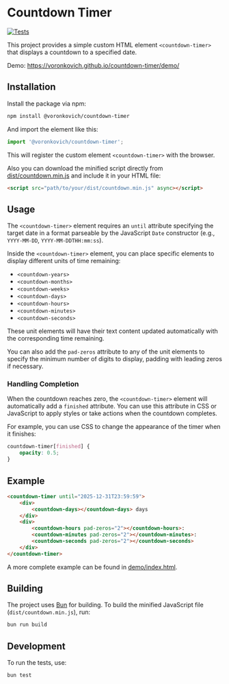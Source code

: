 # Countdown Timer

[![Tests](https://github.com/voronkovich/countdown-timer/actions/workflows/tests.yml/badge.svg)](https://github.com/voronkovich/countdown-timer/actions/workflows/tests.yml)

This project provides a simple custom HTML element `<countdown-timer>` that displays a countdown to a specified date.

Demo: https://voronkovich.github.io/countdown-timer/demo/

## Installation

Install the package via npm:

```bash
npm install @voronkovich/countdown-timer
```

And import the element like this:

```js
import '@voronkovich/countdown-timer';
```

This will register the custom element `<countdown-timer>` with the browser.

Also you can download the minified script directly from [dist/countdown.min.js](https://raw.githubusercontent.com/voronkovich/countdown-timer/refs/heads/main/dist/countdown.min.js) and include it in your HTML file:

```html
<script src="path/to/your/dist/countdown.min.js" async></script>
```

## Usage

The `<countdown-timer>` element requires an `until` attribute specifying the target date in a format parseable by the JavaScript `Date` constructor (e.g., `YYYY-MM-DD`, `YYYY-MM-DDTHH:mm:ss`).

Inside the `<countdown-timer>` element, you can place specific elements to display different units of time remaining:

- `<countdown-years>`
- `<countdown-months>`
- `<countdown-weeks>`
- `<countdown-days>`
- `<countdown-hours>`
- `<countdown-minutes>`
- `<countdown-seconds>`

These unit elements will have their text content updated automatically with the corresponding time remaining.

You can also add the `pad-zeros` attribute to any of the unit elements to specify the minimum number of digits to display, padding with leading zeros if necessary.

### Handling Completion

When the countdown reaches zero, the `<countdown-timer>` element will automatically add a `finished` attribute. You can use this attribute in CSS or JavaScript to apply styles or take actions when the countdown completes.

For example, you can use CSS to change the appearance of the timer when it finishes:

```css
countdown-timer[finished] {
    opacity: 0.5;
}
```

## Example

```html
<countdown-timer until="2025-12-31T23:59:59">
    <div>
        <countdown-days></countdown-days> days
    </div>
    <div>
        <countdown-hours pad-zeros="2"></countdown-hours>:
        <countdown-minutes pad-zeros="2"></countdown-minutes>:
        <countdown-seconds pad-zeros="2"></countdown-seconds>
    </div>
</countdown-timer>
```

A more complete example can be found in [demo/index.html](demo/index.html).

## Building

The project uses [Bun](https://bun.sh/) for building. To build the minified JavaScript file (`dist/countdown.min.js`), run:

```bash
bun run build
```

## Development

To run the tests, use:

```bash
bun test
```
